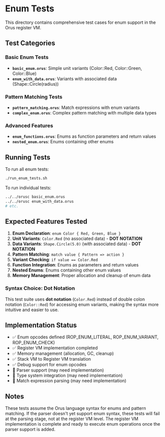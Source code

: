 # Enum Tests

This directory contains comprehensive test cases for enum support in the Orus register VM.

## Test Categories

### Basic Enum Tests
- **`basic_enum.orus`**: Simple unit variants (Color::Red, Color::Green, Color::Blue)
- **`enum_with_data.orus`**: Variants with associated data (Shape::Circle(radius))

### Pattern Matching Tests  
- **`pattern_matching.orus`**: Match expressions with enum variants
- **`complex_enum.orus`**: Complex pattern matching with multiple data types

### Advanced Features
- **`enum_functions.orus`**: Enums as function parameters and return values
- **`nested_enum.orus`**: Enums containing other enums

## Running Tests

To run all enum tests:
```bash
./run_enum_tests.sh
```

To run individual tests:
```bash
../../orusc basic_enum.orus
../../orusc enum_with_data.orus
# etc.
```

## Expected Features Tested

1. **Enum Declaration**: `enum Color { Red, Green, Blue }`
2. **Unit Variants**: `Color.Red` (no associated data) - **DOT NOTATION**
3. **Data Variants**: `Shape.Circle(5.0)` (with associated data) - **DOT NOTATION**
4. **Pattern Matching**: `match value { Pattern => action }`
5. **Variant Checking**: `if value == Color.Red`
6. **Function Integration**: Enums as parameters and return values
7. **Nested Enums**: Enums containing other enum values
8. **Memory Management**: Proper allocation and cleanup of enum data

### Syntax Choice: Dot Notation
This test suite uses **dot notation** (`Color.Red`) instead of double colon notation (`Color::Red`) for accessing enum variants, making the syntax more intuitive and easier to use.

## Implementation Status

- ✅ Enum opcodes defined (ROP_ENUM_LITERAL, ROP_ENUM_VARIANT, ROP_ENUM_CHECK)
- ✅ Register VM implementation completed
- ✅ Memory management (allocation, GC, cleanup)
- ✅ Stack VM to Register VM translation
- ✅ Debug support for enum opcodes
- 🚧 Parser support (may need implementation)
- 🚧 Type system integration (may need implementation)
- 🚧 Match expression parsing (may need implementation)

## Notes

These tests assume the Orus language syntax for enums and pattern matching. If the parser doesn't yet support enum syntax, these tests will fail at the parsing stage, not at the register VM level. The register VM implementation is complete and ready to execute enum operations once the parser support is added.